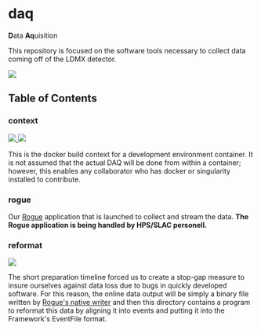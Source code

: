 # daq
**D**ata **Aq**uisition

This repository is focused on the software tools necessary to collect data coming off of the LDMX detector.

<a href="http://perso.crans.org/besson/LICENSE.html" alt="GPLv3 license">
    <img src="https://img.shields.io/badge/License-GPLv3-blue.svg" />
</a>

## Table of Contents

### context
<a href="https://github.com/LDMX-Software/daq/actions/workflows/build_context.yml" alt="Actions">
    <img src="https://github.com/LDMX-Software/daq/actions/workflows/build_context.yml/badge.svg" />
</a>
<a href="https://hub.docker.com/repository/docker/tomeichlersmith/daq-env" alt="DockerHub">
    <img src="https://img.shields.io/docker/v/tomeichlersmith/daq-env/latest" />
</a>

This is the docker build context for a development environment container.
It is not assumed that the actual DAQ will be done from within a container; however,
this enables any collaborator who has docker or singularity installed to contribute.

### rogue
Our [Rogue](https://slaclab.github.io/rogue/interfaces/index.html) application that is launched to collect and stream the data.
**The Rogue application is being handled by HPS/SLAC personell.**

### reformat
<a href="https://github.com/LDMX-Software/daq/actions/workflows/reformat_test.yml" alt="Actions">
    <img src="https://github.com/LDMX-Software/daq/actions/workflows/reformat_test.yml/badge.svg" />
</a>

The short preparation timeline forced us to create a stop-gap measure to insure ourselves against data loss due to bugs in quickly developed software.
For this reason, the online data output will be simply a binary file written by [Rogue's native writer](https://slaclab.github.io/rogue/utilities/fileio/writing.html) and 
then this directory contains a program to reformat this data by aligning it into events and putting it into the Framework's EventFile format.
